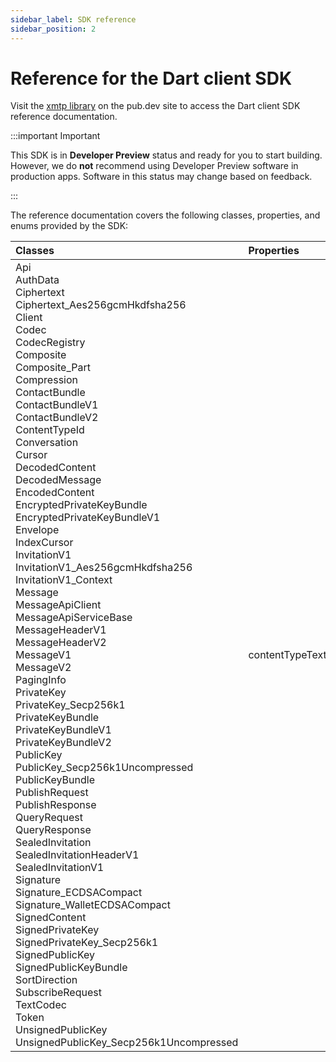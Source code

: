```yaml
---
sidebar_label: SDK reference
sidebar_position: 2
---
```


# Reference for the Dart client SDK

Visit the [xmtp library](https://pub.dev/documentation/xmtp/latest/xmtp/xmtp-library.html) on the pub.dev site to access the Dart client SDK reference documentation.

:::important Important

This SDK is in **Developer Preview** status and ready for you to start building. However, we do **not** recommend using Developer Preview software in production apps. Software in this status may change based on feedback.

:::

The reference documentation covers the following classes, properties, and enums provided by the SDK:

| Classes        | Properties      | Enums              |
|:---------------|:----------------|:-------------------|
| Api<br/>AuthData<br/>Ciphertext<br/>Ciphertext_Aes256gcmHkdfsha256<br/>Client<br/>Codec<br/>CodecRegistry<br/>Composite<br/>Composite_Part<br/>Compression<br/>ContactBundle<br/>ContactBundleV1<br/>ContactBundleV2<br/>ContentTypeId<br/>Conversation<br/>Cursor<br/>DecodedContent<br/>DecodedMessage<br/>EncodedContent<br/>EncryptedPrivateKeyBundle<br/>EncryptedPrivateKeyBundleV1<br/>Envelope<br/>IndexCursor<br/>InvitationV1<br/>InvitationV1_Aes256gcmHkdfsha256<br/>InvitationV1_Context<br/>Message<br/>MessageApiClient<br/>MessageApiServiceBase<br/>MessageHeaderV1<br/>MessageHeaderV2<br/>MessageV1<br/>MessageV2<br/>PagingInfo<br/>PrivateKey<br/>PrivateKey_Secp256k1<br/>PrivateKeyBundle<br/>PrivateKeyBundleV1<br/>PrivateKeyBundleV2<br/>PublicKey<br/>PublicKey_Secp256k1Uncompressed<br/>PublicKeyBundle<br/>PublishRequest<br/>PublishResponse<br/>QueryRequest<br/>QueryResponse<br/>SealedInvitation<br/>SealedInvitationHeaderV1<br/>SealedInvitationV1<br/>Signature<br/>Signature_ECDSACompact<br/>Signature_WalletECDSACompact<br/>SignedContent<br/>SignedPrivateKey<br/>SignedPrivateKey_Secp256k1<br/>SignedPublicKey<br/>SignedPublicKeyBundle<br/>SortDirection<br/>SubscribeRequest<br/>TextCodec<br/>Token<br/>UnsignedPublicKey<br/>UnsignedPublicKey_Secp256k1Uncompressed | contentTypeText | Ciphertext_Union<br/>Composite_Part_Element<br/>ContactBundle_Version<br/>Cursor_Cursor<br/>EncryptedPrivateKeyBundle_Version<br/>InvitationV1_Encryption<br/>Message_Version<br/>PrivateKey_Union<br/>PrivateKeyBundle_Version<br/>PublicKey_Union<br/>SealedInvitation_Version<br/>Signature_Union<br/>SignedPrivateKey_Union<br/>UnsignedPublicKey_Union |

